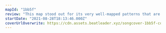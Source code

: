 ```yaml
---
mapId: "1bb5f"
review: "This map stood out for its very well-mapped patterns that are spicier and techier on the higher diffs and comfortable yet interesting on the lower ones to  make it enjoyable for players of all skill levels."
startDate: "2021-08-28T18:13:46.000Z"
coverUrlOverwrite: https://cdn.assets.beatleader.xyz/songcover-1bb5f-cover.jpg
---
```

